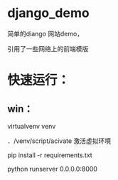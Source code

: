 # django_demo
简单的diango 网站demo，

引用了一些网络上的前端模版
# 快速运行：
## win：
virtualvenv venv

．/venv/script/acivate  激活虚拟环境

pip install -r requirements.txt 

python runserver 0.0.0.0:8000


 
